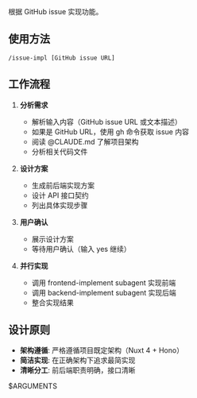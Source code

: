 根据 GitHub issue 实现功能。

## 使用方法
```
/issue-impl [GitHub issue URL]
```

## 工作流程

1. **分析需求**
   - 解析输入内容（GitHub issue URL 或文本描述）
   - 如果是 GitHub URL，使用 gh 命令获取 issue 内容
   - 阅读 @CLAUDE.md 了解项目架构
   - 分析相关代码文件

2. **设计方案**
   - 生成前后端实现方案
   - 设计 API 接口契约
   - 列出具体实现步骤

3. **用户确认**
   - 展示设计方案
   - 等待用户确认（输入 yes 继续）

4. **并行实现**
   - 调用 frontend-implement subagent 实现前端
   - 调用 backend-implement subagent 实现后端
   - 整合实现结果

## 设计原则

- **架构遵循**: 严格遵循项目既定架构（Nuxt 4 + Hono）
- **简洁实现**: 在正确架构下追求最简实现
- **清晰分工**: 前后端职责明确，接口清晰

$ARGUMENTS